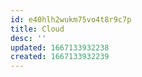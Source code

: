 ```yaml
---
id: e40hlh2wukm75vo4t8r9c7p
title: Cloud
desc: ''
updated: 1667133932238
created: 1667133932239
---
```

